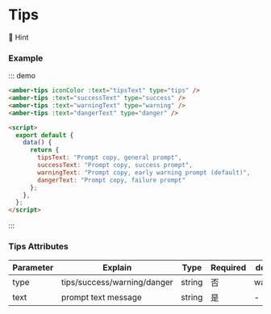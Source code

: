 # Tips

:tada: Hint

### Example
::: demo
```html
<amber-tips iconColor :text="tipsText" type="tips" />
<amber-tips :text="successText" type="success" />
<amber-tips :text="warningText" type="warning" />
<amber-tips :text="dangerText" type="danger" />

<script>
  export default {
    data() {
      return {
        tipsText: "Prompt copy, general prompt",
        successText: "Prompt copy, success prompt",
        warningText: "Prompt copy, early warning prompt (default)",
        dangerText: "Prompt copy, failure prompt"
      };
    },
  };
</script>

```
:::
### Tips Attributes

| Parameter  | Explain                     | Type   | Required | default             |
| ---------- | ----------------------------| ------ | -------- | --------------------|
| type       | tips/success/warning/danger | string | 否       | warning             |
| text       | prompt text message         | string | 是       | -                   |
